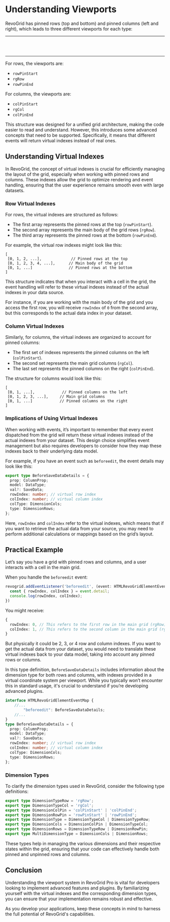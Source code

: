 <script lang="ts" setup>
import VPImage from 'vitepress/dist/client/theme-default/components/VPImage.vue'
</script>

# Understanding Viewports

RevoGrid has pinned rows (top and bottom) and pinned columns (left and right), which leads to three different viewports for each type:

---
<br />
<VPImage image="viewports.svg" />
<br />

---

For rows, the viewports are: 
- `rowPinStart`
- `rgRow`
- `rowPinEnd`

For columns, the viewports are: 
- `colPinStart`
- `rgCol`
- `colPinEnd`

This structure was designed for a unified grid architecture, making the code easier to read and understand. However, this introduces some advanced concepts that need to be supported. Specifically, it means that different events will return virtual indexes instead of real ones.


## Understanding Virtual Indexes

In RevoGrid, the concept of virtual indexes is crucial for efficiently managing the layout of the grid, especially when working with pinned rows and columns. These indexes allow the grid to optimize rendering and event handling, ensuring that the user experience remains smooth even with large datasets.

### Row Virtual Indexes

For rows, the virtual indexes are structured as follows:

- The first array represents the pinned rows at the top (`rowPinStart`).
- The second array represents the main body of the grid rows (`rgRow`).
- The third array represents the pinned rows at the bottom (`rowPinEnd`).

For example, the virtual row indexes might look like this:

```
[
 [0, 1, 2, ...],             // Pinned rows at the top
 [0, 1, 2, 3, 4, ...],      // Main body of the grid
 [0, 1, ...]                // Pinned rows at the bottom
]
```

This structure indicates that when you interact with a cell in the grid, the event handling will refer to these virtual indexes instead of the actual indexes in your data source. 

For instance, if you are working with the main body of the grid and you access the first row, you will receive `rowIndex` of `0` from the second array, but this corresponds to the actual data index in your dataset.

### Column Virtual Indexes

Similarly, for columns, the virtual indexes are organized to account for pinned columns:

- The first set of indexes represents the pinned columns on the left (`colPinStart`).
- The second set represents the main grid columns (`rgCol`).
- The last set represents the pinned columns on the right (`colPinEnd`).

The structure for columns would look like this:

```
[
 [0, 1, ...],            // Pinned columns on the left
 [0, 1, 2, 3, ...],     // Main grid columns
 [0, 1, ...]            // Pinned columns on the right
]
```

### Implications of Using Virtual Indexes

When working with events, it’s important to remember that every event dispatched from the grid will return these virtual indexes instead of the actual indexes from your dataset. This design choice simplifies event management but also requires developers to consider how they map these indexes back to their underlying data model.

For example, if you have an event such as `beforeedit`, the event details may look like this:

```typescript
export type BeforeSaveDataDetails = {
  prop: ColumnProp;
  model: DataType;
  val?: SaveData;
  rowIndex: number; // virtual row index
  colIndex: number; // virtual column index
  colType: DimensionCols;
  type: DimensionRows;
};
```

Here, `rowIndex` and `colIndex` refer to the virtual indexes, which means that if you want to retrieve the actual data from your source, you may need to perform additional calculations or mappings based on the grid’s layout.

## Practical Example

Let’s say you have a grid with pinned rows and columns, and a user interacts with a cell in the main grid. 

When you handle the `beforeedit` event:

```ts
revogrid.addEventListener('beforeedit', (event: HTMLRevoGridElementEventMap['beforeedit']) => {
  const { rowIndex, colIndex } = event.detail;
  console.log(rowIndex, colIndex);
})
```

You might receive:

```ts
{
  rowIndex: 0, // This refers to the first row in the main grid (rgRow)
  colIndex: 1, // This refers to the second column in the main grid (rgCol)
}
```

But physically it could be 2, 3, or 4 row and column indexes. If you want to get the actual data from your dataset, you would need to translate these virtual indexes back to your data model, taking into account any pinned rows or columns.

In this type definition, `BeforeSaveDataDetails` includes information about the dimension type for both rows and columns, with indexes provided in a virtual coordinate system per viewport. While you typically won’t encounter this in standard usage, it's crucial to understand if you’re developing advanced plugins.


```ts
interface HTMLRevoGridElementEventMap {
    //...
        "beforeedit": BeforeSaveDataDetails;
    //...
}
type BeforeSaveDataDetails = {
  prop: ColumnProp;
  model: DataType;
  val?: SaveData;
  rowIndex: number; // virtual row index
  colIndex: number; // virtual column index
  colType: DimensionCols;
  type: DimensionRows;
};
```



### Dimension Types

To clarify the dimension types used in RevoGrid, consider the following type definitions:

```typescript
export type DimensionTypeRow = 'rgRow';
export type DimensionTypeCol = 'rgCol';
export type DimensionColPin = 'colPinStart' | 'colPinEnd';
export type DimensionRowPin = 'rowPinStart' | 'rowPinEnd';
export type DimensionType = DimensionTypeCol | DimensionTypeRow;
export type DimensionCols = DimensionColPin | DimensionTypeCol;
export type DimensionRows = DimensionTypeRow | DimensionRowPin;
export type MultiDimensionType = DimensionCols | DimensionRows;
```

These types help in managing the various dimensions and their respective states within the grid, ensuring that your code can effectively handle both pinned and unpinned rows and columns.

## Conclusion

Understanding the viewport system in RevoGrid Pro is vital for developers looking to implement advanced features and plugins. By familiarizing yourself with the virtual indexes and the corresponding dimension types, you can ensure that your implementation remains robust and effective. 

As you develop your applications, keep these concepts in mind to harness the full potential of RevoGrid's capabilities.

